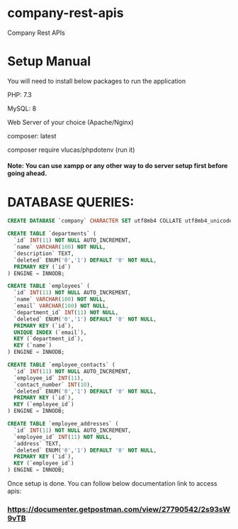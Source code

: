 # company-rest-apis
Company Rest APIs

# Setup Manual

You will need to install below packages to run the application

PHP: 7.3

MySQL: 8

Web Server of your choice (Apache/Nginx)

composer: latest

composer require vlucas/phpdotenv (run it)

#### Note: You can use xampp or any other way to do server setup first before going ahead.

# DATABASE QUERIES:
```sql
CREATE DATABASE `company` CHARACTER SET utf8mb4 COLLATE utf8mb4_unicode_ci;

CREATE TABLE `departments` (
  `id` INT(11) NOT NULL AUTO_INCREMENT, 
  `name` VARCHAR(100) NOT NULL, 
  `description` TEXT,
  `deleted` ENUM('0','1') DEFAULT '0' NOT NULL, 
  PRIMARY KEY (`id`)
) ENGINE = INNODB;

CREATE TABLE `employees` (
  `id` INT(11) NOT NULL AUTO_INCREMENT, 
  `name` VARCHAR(100) NOT NULL,
  `email` VARCHAR(100) NOT NULL, 
  `department_id` INT(11) NOT NULL,
  `deleted` ENUM('0','1') DEFAULT '0' NOT NULL, 
  PRIMARY KEY (`id`),
  UNIQUE INDEX (`email`), 
  KEY (`department_id`),
  KEY (`name`)
) ENGINE = INNODB;

CREATE TABLE `employee_contacts` (
  `id` INT(11) NOT NULL AUTO_INCREMENT, 
  `employee_id` INT(11), 
  `contact_number` INT(10),
  `deleted` ENUM('0','1') DEFAULT '0' NOT NULL, 
  PRIMARY KEY (`id`), 
  KEY (`employee_id`)
) ENGINE = INNODB;

CREATE TABLE `employee_addresses` (
  `id` INT(11) NOT NULL AUTO_INCREMENT, 
  `employee_id` INT(11) NOT NULL, 
  `address` TEXT,
  `deleted` ENUM('0','1') DEFAULT '0' NOT NULL, 
  PRIMARY KEY (`id`), 
  KEY (`employee_id`)
) ENGINE = INNODB;
```

Once setup is done. You can follow below documentation link to access apis:

### https://documenter.getpostman.com/view/27790542/2s93sW9vTB
